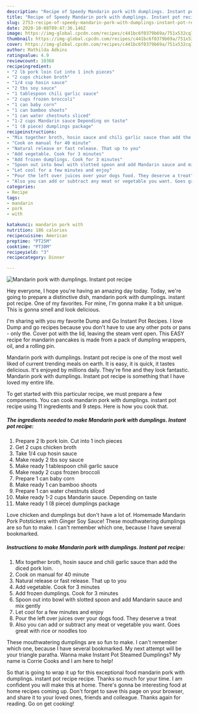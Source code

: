 ```yaml
---
description: "Recipe of Speedy Mandarin pork with dumplings. Instant pot recipe"
title: "Recipe of Speedy Mandarin pork with dumplings. Instant pot recipe"
slug: 2753-recipe-of-speedy-mandarin-pork-with-dumplings-instant-pot-recipe
date: 2020-10-08T09:47:36.146Z
image: https://img-global.cpcdn.com/recipes/c441bc6f0379b69a/751x532cq70/mandarin-pork-with-dumplings-instant-pot-recipe-recipe-main-photo.jpg
thumbnail: https://img-global.cpcdn.com/recipes/c441bc6f0379b69a/751x532cq70/mandarin-pork-with-dumplings-instant-pot-recipe-recipe-main-photo.jpg
cover: https://img-global.cpcdn.com/recipes/c441bc6f0379b69a/751x532cq70/mandarin-pork-with-dumplings-instant-pot-recipe-recipe-main-photo.jpg
author: Mathilda Adkins
ratingvalue: 4.9
reviewcount: 10368
recipeingredient:
- "2 lb pork loin Cut into 1 inch pieces"
- "2 cups chicken broth"
- "1/4 cup hosin sauce"
- "2 tbs soy sauce"
- "1 tablespoon chili garlic sauce"
- "2 cups frozen broccoli"
- "1 can baby corn"
- "1 can bamboo shoots"
- "1 can water chestnuts sliced"
- "1-2 cups Mandarin sauce Depending on taste"
- "1 (8 piece) dumplings package"
recipeinstructions:
- "Mix together broth, hosin sauce and chili garlic sauce than add the diced pork loin."
- "Cook on manual for 40 minute"
- "Natural release or fast release. That up to you"
- "Add vegetable. Cook for 3 minutes"
- "Add frozen dumplings. Cook for 3 minutes"
- "Spoon out into bowl with slotted spoon and add Mandarin sauce and mix gently"
- "Let cool for a few minutes and enjoy"
- "Pour the left over juices over your dogs food. They deserve a treat"
- "Also you can add or subtract any meat or vegetable you want. Goes great with rice or noodles too"
categories:
- Recipe
tags:
- mandarin
- pork
- with

katakunci: mandarin pork with 
nutrition: 186 calories
recipecuisine: American
preptime: "PT25M"
cooktime: "PT38M"
recipeyield: "3"
recipecategory: Dinner

---
```



![Mandarin pork with dumplings. Instant pot recipe](https://img-global.cpcdn.com/recipes/c441bc6f0379b69a/751x532cq70/mandarin-pork-with-dumplings-instant-pot-recipe-recipe-main-photo.jpg)

Hey everyone, I hope you're having an amazing day today. Today, we're going to prepare a distinctive dish, mandarin pork with dumplings. instant pot recipe. One of my favorites. For mine, I'm gonna make it a bit unique. This is gonna smell and look delicious.

I&#39;m sharing with you my favorite Dump and Go Instant Pot Recipes. I love Dump and go recipes because you don&#39;t have to use any other pots or pans - only the. Cover pot with the lid, leaving the steam vent open. This EASY recipe for mandarin pancakes is made from a pack of dumpling wrappers, oil, and a rolling pin.

Mandarin pork with dumplings. Instant pot recipe is one of the most well liked of current trending meals on earth. It is easy, it is quick, it tastes delicious. It's enjoyed by millions daily. They're fine and they look fantastic. Mandarin pork with dumplings. Instant pot recipe is something that I have loved my entire life.


To get started with this particular recipe, we must prepare a few components. You can cook mandarin pork with dumplings. instant pot recipe using 11 ingredients and 9 steps. Here is how you cook that.

<!--inarticleads1-->

##### The ingredients needed to make Mandarin pork with dumplings. Instant pot recipe:

1. Prepare 2 lb pork loin. Cut into 1 inch pieces
1. Get 2 cups chicken broth
1. Take 1/4 cup hosin sauce
1. Make ready 2 tbs soy sauce
1. Make ready 1 tablespoon chili garlic sauce
1. Make ready 2 cups frozen broccoli
1. Prepare 1 can baby corn
1. Make ready 1 can bamboo shoots
1. Prepare 1 can water chestnuts sliced
1. Make ready 1-2 cups Mandarin sauce. Depending on taste
1. Make ready 1 (8 piece) dumplings package


Love chicken and dumplings but don&#39;t have a lot of. Homemade Mandarin Pork Potstickers with Ginger Soy Sauce! These mouthwatering dumplings are so fun to make. I can&#39;t remember which one, because I have several bookmarked. 

<!--inarticleads2-->

##### Instructions to make Mandarin pork with dumplings. Instant pot recipe:

1. Mix together broth, hosin sauce and chili garlic sauce than add the diced pork loin.
1. Cook on manual for 40 minute
1. Natural release or fast release. That up to you
1. Add vegetable. Cook for 3 minutes
1. Add frozen dumplings. Cook for 3 minutes
1. Spoon out into bowl with slotted spoon and add Mandarin sauce and mix gently
1. Let cool for a few minutes and enjoy
1. Pour the left over juices over your dogs food. They deserve a treat
1. Also you can add or subtract any meat or vegetable you want. Goes great with rice or noodles too


These mouthwatering dumplings are so fun to make. I can&#39;t remember which one, because I have several bookmarked. My next attempt will be your triangle paratha. Wanna make Instant Pot Steamed Dumplings? My name is Corrie Cooks and I am here to help! 

So that is going to wrap it up for this exceptional food mandarin pork with dumplings. instant pot recipe recipe. Thanks so much for your time. I am confident you will make this at home. There's gonna be interesting food at home recipes coming up. Don't forget to save this page on your browser, and share it to your loved ones, friends and colleague. Thanks again for reading. Go on get cooking!

